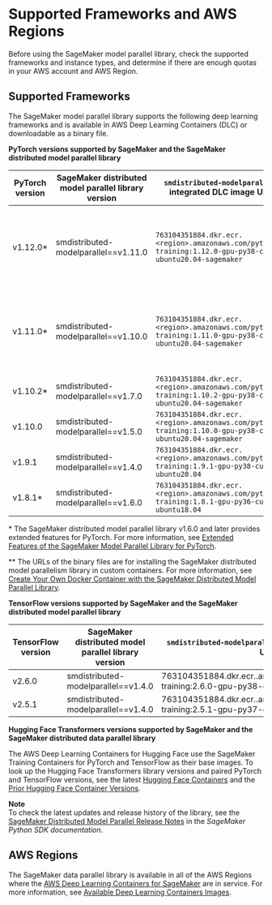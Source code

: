 # Supported Frameworks and AWS Regions<a name="distributed-model-parallel-support"></a>

Before using the SageMaker model parallel library, check the supported frameworks and instance types, and determine if there are enough quotas in your AWS account and AWS Region\.

## Supported Frameworks<a name="distributed-model-parallel-supported-frameworks"></a>

The SageMaker model parallel library supports the following deep learning frameworks and is available in AWS Deep Learning Containers \(DLC\) or downloadable as a binary file\.


**PyTorch versions supported by SageMaker and the SageMaker distributed model parallel library**  

| PyTorch version | SageMaker distributed model parallel library version | `smdistributed-modelparallel` integrated DLC image URI | URL of the binary file\*\* | 
| --- | --- | --- | --- | 
| v1\.12\.0\* | smdistributed\-modelparallel==v1\.11\.0 |  `763104351884.dkr.ecr.<region>.amazonaws.com/pytorch-training:1.12.0-gpu-py38-cu113-ubuntu20.04-sagemaker`   | https://sagemaker\-distributed\-model\-parallel\.s3\.us\-west\-2\.amazonaws\.com/pytorch\-1\.12\.0/build\-artifacts/2022\-08\-12\-16\-58/smdistributed\_modelparallel\-1\.11\.0\-cp38\-cp38\-linux\_x86\_64\.whl | 
| v1\.11\.0\* | smdistributed\-modelparallel==v1\.10\.0 |  `763104351884.dkr.ecr.<region>.amazonaws.com/pytorch-training:1.11.0-gpu-py38-cu113-ubuntu20.04-sagemaker`  | https://sagemaker\-distributed\-model\-parallel\.s3\.us\-west\-2\.amazonaws\.com/pytorch\-1\.11\.0/build\-artifacts/2022\-07\-11\-19\-23/smdistributed\_modelparallel\-1\.10\.0\-cp38\-cp38\-linux\_x86\_64\.whl | 
| v1\.10\.2\* |  smdistributed\-modelparallel==v1\.7\.0 |  `763104351884.dkr.ecr.<region>.amazonaws.com/pytorch-training:1.10.2-gpu-py38-cu113-ubuntu20.04-sagemaker`  | \- | 
| v1\.10\.0 |  smdistributed\-modelparallel==v1\.5\.0 |  `763104351884.dkr.ecr.<region>.amazonaws.com/pytorch-training:1.10.0-gpu-py38-cu113-ubuntu20.04-sagemaker`  | \- | 
| v1\.9\.1 |  smdistributed\-modelparallel==v1\.4\.0 |  `763104351884.dkr.ecr.<region>.amazonaws.com/pytorch-training:1.9.1-gpu-py38-cu111-ubuntu20.04`  | \- | 
| v1\.8\.1\* |  smdistributed\-modelparallel==v1\.6\.0 |  `763104351884.dkr.ecr.<region>.amazonaws.com/pytorch-training:1.8.1-gpu-py36-cu111-ubuntu18.04`  | \- | 

\* The SageMaker distributed model parallel library v1\.6\.0 and later provides extended features for PyTorch\. For more information, see [Extended Features of the SageMaker Model Parallel Library for PyTorch](model-parallel-extended-features-pytorch.md)\.

\*\* The URLs of the binary files are for installing the SageMaker distributed model parallelism library in custom containers\. For more information, see [Create Your Own Docker Container with the SageMaker Distributed Model Parallel Library](model-parallel-sm-sdk.md#model-parallel-bring-your-own-container)\.


**TensorFlow versions supported by SageMaker and the SageMaker distributed model parallel library**  

| TensorFlow version | SageMaker distributed model parallel library version | `smdistributed-modelparallel` integrated DLC image URI | 
| --- | --- | --- | 
| v2\.6\.0 | smdistributed\-modelparallel==v1\.4\.0 | 763104351884\.dkr\.ecr\.<region>\.amazonaws\.com/tensorflow\-training:2\.6\.0\-gpu\-py38\-cu112\-ubuntu20\.04 | 
| v2\.5\.1 | smdistributed\-modelparallel==v1\.4\.0  | 763104351884\.dkr\.ecr\.<region>\.amazonaws\.com/tensorflow\-training:2\.5\.1\-gpu\-py37\-cu112\-ubuntu18\.04  | 

**Hugging Face Transformers versions supported by SageMaker and the SageMaker distributed data parallel library**

The AWS Deep Learning Containers for Hugging Face use the SageMaker Training Containers for PyTorch and TensorFlow as their base images\. To look up the Hugging Face Transformers library versions and paired PyTorch and TensorFlow versions, see the latest [Hugging Face Containers](https://github.com/aws/deep-learning-containers/blob/master/available_images.md#huggingface-training-containers) and the [Prior Hugging Face Container Versions](https://github.com/aws/deep-learning-containers/blob/master/available_images.md#prior-hugging-face-container-versions)\.

**Note**  
To check the latest updates and release history of the library, see the [SageMaker Distributed Model Parallel Release Notes](https://sagemaker.readthedocs.io/en/stable/api/training/smd_model_parallel_release_notes/smd_model_parallel_change_log.html) in the *SageMaker Python SDK documentation*\.

## AWS Regions<a name="distributed-model-parallel-availablity-zone"></a>

The SageMaker data parallel library is available in all of the AWS Regions where the [AWS Deep Learning Containers for SageMaker](https://github.com/aws/deep-learning-containers/blob/master/available_images.md#sagemaker-framework-containers-sm-support-only) are in service\. For more information, see [Available Deep Learning Containers Images](https://github.com/aws/deep-learning-containers/blob/master/available_images.md#available-deep-learning-containers-images)\.
